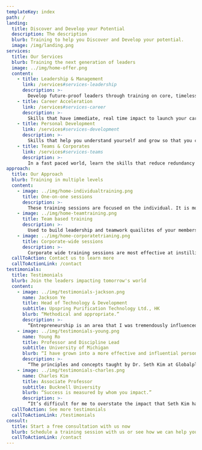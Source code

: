 ```yaml
---
templateKey: index
path: /
landing:
  title: Discover and Develop your Potential
  description: The description
  blurb: Training to help you Discover and Develop your potential.
  image: /img/landing.png
services:
  title: Our Services
  blurb: Training the next generation of leaders
  image: ../img/home-offer.png
  content:
    - title: Leadership & Management
      link: /services#services-leadership
      description: >-
        Develop future-proof leaders through training on core, timeless leadership skills
    - title: Career Acceleration
      link: /services#services-career
      description: >-
        Skills that have immediate, real time impact to launch your career to the next level
    - title: Personal Development
      link: /services#services-development
      description: >-
        Skills that help you understand yourself and grow so that you can then lead others
    - title: Teams & Corporates
      link: /services#services-teams
      description: >-
        In a fast paced world, learn the skills that reduce redundancy in teams and maximize impact
approach:
  title: Our Approach
  blurb: Training in multiple levels
  content:
    - image: ../img/home-individualtraining.png
      title: One-on-one sessions
      description: >-
        These training sessions are focused on the individual. It is more effective for training soft skills.
    - image: ../img/home-teamtraining.png
      title: Team based training
      description: >-
        Used to build leadership and teamwork quailites of your members to work better as a team.
    - image: ../img/home-corporatetrianing.png
      title: Corporate-wide sessions
      description: >-
        Corporate wide training sessions are most effective at instilling and setting corporate culture.
  callToAction: Contact us to learn more
  callToActionLink: /contact
testimonials:
  title: Testimonials
  blurb: Join the leaders impacting tomorrow's world
  content:
    - image: ../img/testimonials-jackson.png
      name: Jackson Ye
      title: Head of Technology & Development
      subtitle: Upspring Purification Technology Ltd., HK
      blurb: “Methodical and appropriate.”
      description: >-
        “Entrepreneurship is an area that I was tremendously influenced by. Previously, the fear of failure was always something that held me back from pursuing my dreams. From the training I receivedout making them feeling discouraged. Ultimately, it is his oratory prowess, professional yet with a personal touch, perfected into a sublime concoction, which proves so effective in leading many others, like myself, to achieve our high, I learned to overcome that fear by placing my self-worth on something greater than achievements, circumstances or people. Doing so has liberated me to explore new opportunities and endeavors that I never believe was possible.”
    - image: ../img/testimonials-young.png
      name: Young Ro
      title: Professor and Discipline Lead
      subtitle: University of Michigan
      blurb: “I have grown into a more effective and influential person as a result.”
      description: >-
        “The principles and concepts taught by Dr. Seth Kim at Globalplex are enriching and transforming.  Over the years, I have applied many of them to different spheres of my life – character development, professional occupation, leadership skills, family life, lay ministry, relationships, education – and I have grown into a more effective and influential person as a result.”
    - image: ../img/testimonials-charles.png
      name: Charles Kim
      title: Associate Professor
      subtitle: Bucknell University
      blurb: “Success is measured by whom you impact.”
      description: >-
        “It’s difficult for me to overstate the impact that Seth Kim has on my life both professionally and personally. Through my formative years in graduate school, Seth was a mentor, teacher, and friend and through his investment in my life, I grew to be a leader. I believe one of the greatest attributes of a leader is that success is measured by whom you impact. As a professor, sometimes this impact is obscured because our greatest legacy is our students and their imprint on the world. That my role is to serve my students so that they would surpass me almost seems counterintuitive, yet I find that it motivates me to faithfulness and diligence.”
  callToAction: See more testimonials
  callToActionLink: /testimonials
consult:
  title: Start a free consultation with us now
  blurb: Schedule a training session with us or see how we can help you and your team reach your full potential.
  callToActionLink: /contact
---
```

